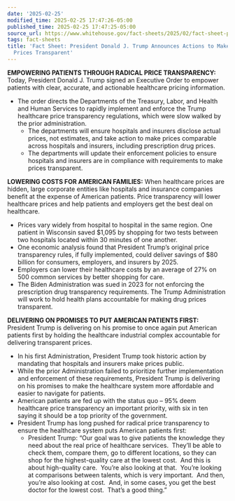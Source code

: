 ```yaml
---
date: '2025-02-25'
modified_time: 2025-02-25 17:47:26-05:00
published_time: 2025-02-25 17:47:25-05:00
source_url: https://www.whitehouse.gov/fact-sheets/2025/02/fact-sheet-president-donald-j-trump-announces-actions-to-make-healthcare-prices-transparent/
tags: fact-sheets
title: 'Fact Sheet: President Donald J. Trump Announces Actions to Make Healthcare
  Prices Transparent'
---
```

 
**EMPOWERING PATIENTS THROUGH RADICAL PRICE TRANSPARENCY:** Today,
President Donald J. Trump signed an Executive Order to empower patients
with clear, accurate, and actionable healthcare pricing information.

-   The order directs the Departments of the Treasury, Labor, and Health
    and Human Services to rapidly implement and enforce the Trump
    healthcare price transparency regulations, which were slow walked by
    the prior administration.
    -   The departments will ensure hospitals and insurers disclose
        actual prices, not estimates, and take action to make prices
        comparable across hospitals and insurers, including prescription
        drug prices.
    -   The departments will update their enforcement policies to ensure
        hospitals and insurers are in compliance with requirements to
        make prices transparent.

**LOWERING COSTS FOR AMERICAN FAMILIES:** When healthcare prices are
hidden, large corporate entities like hospitals and insurance companies
benefit at the expense of American patients. Price transparency will
lower healthcare prices and help patients and employers get the best
deal on healthcare.

-   Prices vary widely from hospital to hospital in the same region. One
    patient in Wisconsin saved $1,095 by shopping for two tests between
    two hospitals located within 30 minutes of one another.
-   One economic analysis found that President Trump’s original price
    transparency rules, if fully implemented, could deliver savings of
    $80 billion for consumers, employers, and insurers by 2025.
-   Employers can lower their healthcare costs by an average of 27% on
    500 common services by better shopping for care.
-   The Biden Administration was sued in 2023 for not enforcing the
    prescription drug transparency requirements. The Trump
    Administration will work to hold health plans accountable for making
    drug prices transparent.

**DELIVERING ON PROMISES TO PUT AMERICAN PATIENTS FIRST:** President
Trump is delivering on his promise to once again put American patients
first by holding the healthcare industrial complex accountable for
delivering transparent prices.

-   In his first Administration, President Trump took historic action by
    mandating that hospitals and insurers make prices public.
-   While the prior Administration failed to prioritize further
    implementation and enforcement of these requirements, President
    Trump is delivering on his promises to make the healthcare system
    more affordable and easier to navigate for patients.
-   American patients are fed up with the status quo – 95% deem
    healthcare price transparency an important priority, with six in ten
    saying it should be a top priority of the government.
-   President Trump has long pushed for radical price transparency to
    ensure the healthcare system puts American patients first:
    -   President Trump: “Our goal was to give patients the knowledge
        they need about the real price of healthcare services.  They’ll
        be able to check them, compare them, go to different locations,
        so they can shop for the highest-quality care at the lowest
        cost.  And this is about high-quality care.  You’re also looking
        at that.  You’re looking at comparisons between talents, which
        is very important.  And then, you’re also looking at cost.  And,
        in some cases, you get the best doctor for the lowest cost. 
        That’s a good thing.”
